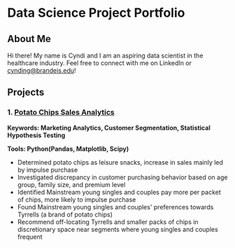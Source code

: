 # Data Science Project Portfolio
## About Me
Hi there! My name is Cyndi and I am an aspiring data scientist in the healthcare industry. Feel free to connect with me on LinkedIn or cynding@brandeis.edu!

## Projects
### 1. [Potato Chips Sales Analytics](https://github.com/cyndi0402/potatochips)

**Keywords: Marketing Analytics, Customer Segmentation, Statistical Hypothesis Testing**

**Tools: Python(Pandas, Matplotlib, Scipy)**

- Determined potato chips as leisure snacks, increase in sales mainly led by impulse purchase
- Investigated discrepancy in customer purchasing behavior based on age group, family size, and premium level
- Identified Mainstream young singles and couples pay more per packet of chips, more likely to impulse purchase
- Found Mainstream young singles and couples' preferences towards Tyrrells (a brand of potato chips)
- Recommend off-locating Tyrrells and smaller packs of chips in discretionary space near segments where young singles and couples frequent
